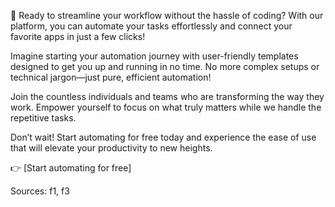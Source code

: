🚀 Ready to streamline your workflow without the hassle of coding? With our platform, you can automate your tasks effortlessly and connect your favorite apps in just a few clicks! 

Imagine starting your automation journey with user-friendly templates designed to get you up and running in no time. No more complex setups or technical jargon—just pure, efficient automation! 

Join the countless individuals and teams who are transforming the way they work. Empower yourself to focus on what truly matters while we handle the repetitive tasks. 

Don’t wait! Start automating for free today and experience the ease of use that will elevate your productivity to new heights. 

👉 [Start automating for free]

Sources: f1, f3